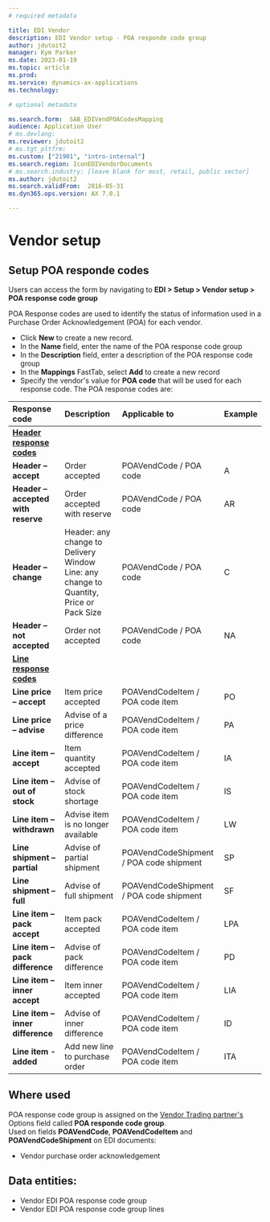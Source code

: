 ```yaml
---
# required metadata

title: EDI Vendor
description: EDI Vendor setup - POA responde code group
author: jdutoit2
manager: Kym Parker
ms.date: 2023-01-19
ms.topic: article
ms.prod: 
ms.service: dynamics-ax-applications
ms.technology: 

# optional metadata

ms.search.form:  SAB_EDIVendPOACodesMapping
audience: Application User
# ms.devlang:
ms.reviewer: jdutoit2
# ms.tgt_pltfrm:
ms.custom: ["21901", "intro-internal"]
ms.search.region: IconEDIVendorDocuments
# ms.search.industry: [leave blank for most, retail, public sector]
ms.author: jdutoit2
ms.search.validFrom:  2016-05-31
ms.dyn365.ops.version: AX 7.0.1

---
```


# Vendor setup
## Setup POA responde codes

Users can access the form by navigating to **EDI > Setup > Vendor setup > POA response code group**

POA Response codes are used to identify the status of information used in a Purchase Order Acknowledgement (POA) for each vendor.
- Click **New** to create a new record. 
- In the **Name** field, enter the name of the POA response code group
- In the **Description** field, enter a description of the POA response code group
- In the **Mappings** FastTab, select **Add** to create a new record
- Specify the vendor's value for **POA code** that will be used for each response code. The POA response codes are:

**Response code** 	              | **Description**                       | **Applicable to**       | **Example**
:-------------------------------- |:------------------------------------- |:----------------------- |:------------------------
<ins>**Header response codes**</ins>  | 
**Header – accept**               |	Order accepted	                      | POAVendCode / POA code  | A
**Header – accepted with reserve**|	Order accepted with reserve	          | POAVendCode / POA code  | AR
**Header – change**               |	Header: any change to Delivery Window <br> Line: any change to Quantity, Price or Pack Size    | POAVendCode / POA code  | C	
**Header – not accepted**         |	Order not accepted	                  | POAVendCode / POA code  | NA
<ins>**Line response codes**</ins>  |
**Line price – accept**           |	Item price accepted                   |	POAVendCodeItem / POA code item      | PO
**Line price – advise**           |	Advise of a price difference	      | POAVendCodeItem / POA code item      | PA
**Line item – accept**            |	Item quantity accepted	              | POAVendCodeItem / POA code item      | IA
**Line item – out of stock**      |	Advise of stock shortage	          | POAVendCodeItem / POA code item      | IS
**Line item – withdrawn**         |	Advise item is no longer available	  | POAVendCodeItem / POA code item      | LW
**Line shipment – partial**       |	Advise of partial shipment	          | POAVendCodeShipment / POA code shipment     | SP
**Line shipment – full**          |	Advise of full shipment               |	POAVendCodeShipment / POA code shipment     | SF
**Line item – pack accept**       |	Item pack accepted	                  | POAVendCodeItem / POA code item      | LPA
**Line item – pack difference**   |	Advise of pack difference	          | POAVendCodeItem / POA code item      | PD
**Line item – inner accept**      |	Item inner accepted	                  | POAVendCodeItem / POA code item      | LIA
**Line item – inner difference**  |	Advise of inner difference	          | POAVendCodeItem / POA code item      | ID
**Line item - added**             | Add new line to purchase order        | POAVendCodeItem / POA code item      | ITA

## Where used
POA response code group is assigned on the [Vendor Trading partner's](../Trading-partner.md) Options field called **POA responde code group**. <br>
Used on fields **POAVendCode**, **POAVendCodeItem** and **POAVendCodeShipment** on EDI documents:
- Vendor purchase order acknowledgement

## Data entities:
- Vendor EDI POA response code group
- Vendor EDI POA response code group lines
